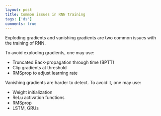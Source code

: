 ```yaml
---
layout: post
title: Common issues in RNN training
tags: ['ds']
comments: true
---
```


Exploding gradients and vanishing gradients are two common issues with the training of RNN.

To avoid exploding gradients, one may use:  

- Truncated Back-propagation through time (BPTT) 
- Clip gradients at threshold 
- RMSprop to adjust learning rate 

Vanishing gradients are harder to detect. To avoid it, one may use:

- Weight initialization
- ReLu activation functions
- RMSprop
- LSTM, GRUs